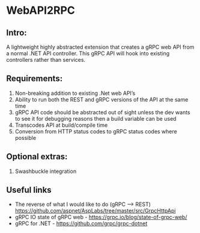 # WebAPI2RPC

## Intro:
A lightweight highly abstracted extension that creates a gRPC web API from a normal .NET API controller. This gRPC API will hook into existing controllers rather than services.

## Requirements:
1.	Non-breaking addition to existing .Net web API’s
2.	Ability to run both the REST and gRPC versions of the API at the same time
3.	gRPC API code should be abstracted out of sight unless the dev wants to see it for debugging reasons then a build variable can be used
4.	Transcodes API at build/compile time
5.	Conversion from HTTP status codes to gRPC status codes where possible

## Optional extras:
1.	Swashbuckle integration

## Useful links
* The reverse of what I would like to do (gRPC --> REST) https://github.com/aspnet/AspLabs/tree/master/src/GrpcHttpApi
* gRPC IO state of gRPC web - https://grpc.io/blog/state-of-grpc-web/
* gRPC for .NET - https://github.com/grpc/grpc-dotnet
